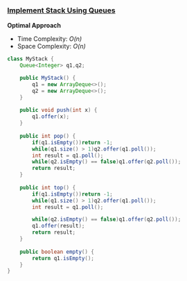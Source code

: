 ### [Implement Stack Using Queues](https://leetcode.com/problems/implement-stack-using-queues/submissions/1363746899/)

**Optimal Approach**

- Time Complexity: *O(n)*
- Space Complexity: *O(n)* 

```java
class MyStack {
    Queue<Integer> q1,q2;

    public MyStack() {
        q1 = new ArrayDeque<>();
        q2 = new ArrayDeque<>();
    }
    
    public void push(int x) {
        q1.offer(x);
    }
    
    public int pop() {
        if(q1.isEmpty())return -1;
        while(q1.size() > 1)q2.offer(q1.poll());
        int result = q1.poll();
        while(q2.isEmpty() == false)q1.offer(q2.poll());
        return result;
    }
    
    public int top() {
        if(q1.isEmpty())return -1;
        while(q1.size() > 1)q2.offer(q1.poll());
        int result = q1.poll();

        while(q2.isEmpty() == false)q1.offer(q2.poll());
        q1.offer(result);
        return result;
    }
    
    public boolean empty() {
        return q1.isEmpty();
    }
}
```